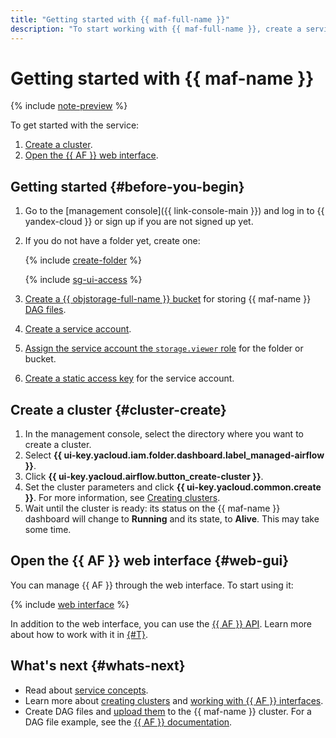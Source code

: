 ```yaml
---
title: "Getting started with {{ maf-full-name }}"
description: "To start working with {{ maf-full-name }}, create a service cluster and open the {{ AF }} web interface."
---
```


# Getting started with {{ maf-name }}

{% include [note-preview](../_includes/note-preview-by-request.md) %}

To get started with the service:

1. [Create a cluster](#cluster-create).
1. [Open the {{ AF }} web interface](#web-gui).

## Getting started {#before-you-begin}

1. Go to the [management console]({{ link-console-main }}) and log in to {{ yandex-cloud }} or sign up if you are not signed up yet.


1. If you do not have a folder yet, create one:

   {% include [create-folder](../_includes/create-folder.md) %}

   {% include [sg-ui-access](../_includes/mdb/maf/note-sg-ui-access.md) %}

1. [Create a {{ objstorage-full-name }} bucket](../storage/operations/buckets/create.md) for storing {{ maf-name }} [DAG files](concepts/index.md#about-the-service).
1. [Create a service account](../iam/operations/sa/create.md).
1. [Assign the service account the `storage.viewer` role](../iam/operations/sa/assign-role-for-sa.md) for the folder or bucket.
1. [Create a static access key](../iam/operations/sa/create-access-key.md) for the service account.


## Create a cluster {#cluster-create}

1. In the management console, select the directory where you want to create a cluster.
1. Select **{{ ui-key.yacloud.iam.folder.dashboard.label_managed-airflow }}**.
1. Click **{{ ui-key.yacloud.airflow.button_create-cluster }}**.
1. Set the cluster parameters and click **{{ ui-key.yacloud.common.create }}**. For more information, see [Creating clusters](operations/cluster-create.md).
1. Wait until the cluster is ready: its status on the {{ maf-name }} dashboard will change to **Running** and its state, to **Alive**. This may take some time.

## Open the {{ AF }} web interface {#web-gui}

You can manage {{ AF }} through the web interface. To start using it:

{% include [web interface](../_includes/mdb/maf/web-interface.md) %}

In addition to the web interface, you can use the [{{ AF }} API](https://airflow.apache.org/docs/apache-airflow/stable/stable-rest-api-ref.html). Learn more about how to work with it in [{#T}](operations/af-interfaces.md).

## What's next {#whats-next}

* Read about [service concepts](concepts/index.md).
* Learn more about [creating clusters](operations/cluster-create.md) and [working with {{ AF }} interfaces](operations/af-interfaces.md).
* Create DAG files and [upload them](operations/upload-dags.md) to the {{ maf-name }} cluster. For a DAG file example, see the [{{ AF }} documentation](https://airflow.apache.org/docs/apache-airflow/stable/tutorial/fundamentals.html).
